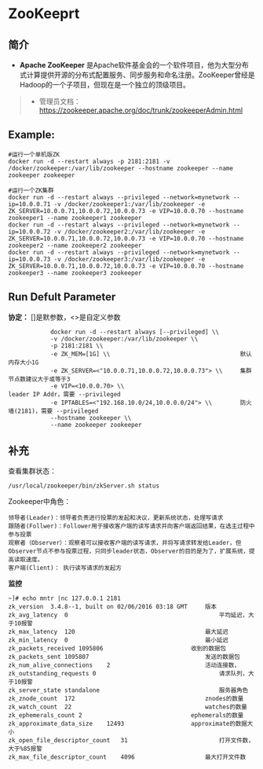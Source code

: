 ZooKeeprt
===
## 简介
* **Apache ZooKeeper** 是Apache软件基金会的一个软件项目，他为大型分布式计算提供开源的分布式配置服务、同步服务和命名注册。ZooKeeper曾经是Hadoop的一个子项目，但现在是一个独立的顶级项目。
> * 管理员文档：https://zookeeper.apache.org/doc/trunk/zookeeperAdmin.html

## Example:

    #运行一个单机版ZK
    docker run -d --restart always -p 2181:2181 -v /docker/zookeeper:/var/lib/zookeeper --hostname zookeeper --name zookeeper zookeeper

    #运行一个ZK集群
    docker run -d --restart always --privileged --network=mynetwork --ip=10.0.0.71 -v /docker/zookeeper1:/var/lib/zookeeper -e ZK_SERVER=10.0.0.71,10.0.0.72,10.0.0.73 -e VIP=10.0.0.70 --hostname zookeeper1 --name zookeeper1 zookeeper
    docker run -d --restart always --privileged --network=mynetwork --ip=10.0.0.72 -v /docker/zookeeper2:/var/lib/zookeeper -e ZK_SERVER=10.0.0.71,10.0.0.72,10.0.0.73 -e VIP=10.0.0.70 --hostname zookeeper2 --name zookeeper2 zookeeper
    docker run -d --restart always --privileged --network=mynetwork --ip=10.0.0.73 -v /docker/zookeeper3:/var/lib/zookeeper -e ZK_SERVER=10.0.0.71,10.0.0.72,10.0.0.73 -e VIP=10.0.0.70 --hostname zookeeper3 --name zookeeper3 zookeeper

## Run Defult Parameter
**协定：** []是默参数，<>是自定义参数

				docker run -d --restart always [--privileged] \\
				-v /docker/zookeeper:/var/lib/zookeeper \\
				-p 2181:2181 \\
				-e ZK_MEM=[1G] \\                                     默认内存大小1G
				-e ZK_SERVER=<"10.0.0.71,10.0.0.72,10.0.0.73"> \\     集群节点数建议大于或等于3
				-e VIP=<10.0.0.70> \\                                 leader IP Addr，需要 --privileged
				-e IPTABLES=<"192.168.10.0/24,10.0.0.0/24"> \\        防火墙(2181)，需要 --privileged
				--hostname zookeeper \\
				--name zookeeper zookeeper

## 补充
查看集群状态：

    /usr/local/zookeeper/bin/zkServer.sh status

Zookeeper中角色：

    领导者(Leader)：领导者负责进行投票的发起和决议，更新系统状态，处理写请求
    跟随者(Follwer)：Follower用于接收客户端的读写请求并向客户端返回结果，在选主过程中参与投票
    观察者（Observer）：观察者可以接收客户端的读写请求，并将写请求转发给Leader，但Observer节点不参与投票过程，只同步leader状态，Observer的目的是为了，扩展系统，提高读取速度。
    客户端(Client)： 执行读写请求的发起方

**监控**

	~]# echo mntr |nc 127.0.0.1 2181
	zk_version	3.4.8--1, built on 02/06/2016 03:18 GMT     版本
	zk_avg_latency	0                                           平均延迟，大于10报警
	zk_max_latency	120                                     最大延迟
	zk_min_latency	0                                       最小延迟
	zk_packets_received	1095806                         收到的数据包
	zk_packets_sent	1095807                                 发送的数据包
	zk_num_alive_connections	2                           活动连接数，
	zk_outstanding_requests	0                                   请求队列，大于10报警
	zk_server_state	standalone                                  服务器角色
	zk_znode_count	172                                     znodes的数量
	zk_watch_count	22                                      watches的数量
	zk_ephemerals_count	2                               ephemerals的数量
	zk_approximate_data_size	12493                   approximate的数据大小
	zk_open_file_descriptor_count	31                          打开文件数，大于%85报警
	zk_max_file_descriptor_count	4096                    最大打开文件数
